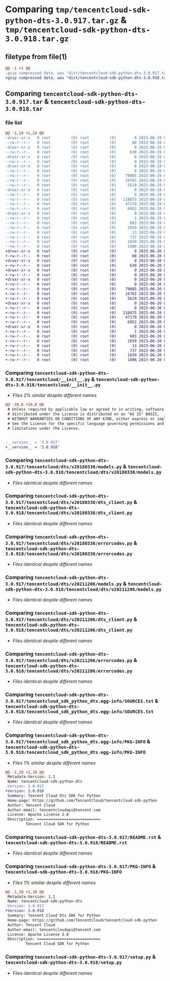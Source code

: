 # Comparing `tmp/tencentcloud-sdk-python-dts-3.0.917.tar.gz` & `tmp/tencentcloud-sdk-python-dts-3.0.918.tar.gz`

## filetype from file(1)

```diff
@@ -1 +1 @@
-gzip compressed data, was "dist/tencentcloud-sdk-python-dts-3.0.917.tar", last modified: Mon Jun 19 00:24:24 2023, max compression
+gzip compressed data, was "dist/tencentcloud-sdk-python-dts-3.0.918.tar", last modified: Tue Jun 20 02:39:39 2023, max compression
```

## Comparing `tencentcloud-sdk-python-dts-3.0.917.tar` & `tencentcloud-sdk-python-dts-3.0.918.tar`

### file list

```diff
@@ -1,24 +1,24 @@
-drwxr-xr-x   0 root         (0) root         (0)        0 2023-06-19 00:24:24.000000 tencentcloud-sdk-python-dts-3.0.917/
--rw-r--r--   0 root         (0) root         (0)       88 2023-06-19 00:24:24.000000 tencentcloud-sdk-python-dts-3.0.917/setup.cfg
-drwxr-xr-x   0 root         (0) root         (0)        0 2023-06-19 00:24:24.000000 tencentcloud-sdk-python-dts-3.0.917/tencentcloud/
--rw-r--r--   0 root         (0) root         (0)      630 2023-06-19 00:24:24.000000 tencentcloud-sdk-python-dts-3.0.917/tencentcloud/__init__.py
-drwxr-xr-x   0 root         (0) root         (0)        0 2023-06-19 00:24:24.000000 tencentcloud-sdk-python-dts-3.0.917/tencentcloud/dts/
--rw-r--r--   0 root         (0) root         (0)        0 2023-06-19 00:24:24.000000 tencentcloud-sdk-python-dts-3.0.917/tencentcloud/dts/__init__.py
-drwxr-xr-x   0 root         (0) root         (0)        0 2023-06-19 00:24:24.000000 tencentcloud-sdk-python-dts-3.0.917/tencentcloud/dts/v20180330/
--rw-r--r--   0 root         (0) root         (0)        0 2023-06-19 00:24:24.000000 tencentcloud-sdk-python-dts-3.0.917/tencentcloud/dts/v20180330/__init__.py
--rw-r--r--   0 root         (0) root         (0)    79085 2023-06-19 00:24:24.000000 tencentcloud-sdk-python-dts-3.0.917/tencentcloud/dts/v20180330/models.py
--rw-r--r--   0 root         (0) root         (0)    24761 2023-06-19 00:24:24.000000 tencentcloud-sdk-python-dts-3.0.917/tencentcloud/dts/v20180330/dts_client.py
--rw-r--r--   0 root         (0) root         (0)     5619 2023-06-19 00:24:24.000000 tencentcloud-sdk-python-dts-3.0.917/tencentcloud/dts/v20180330/errorcodes.py
-drwxr-xr-x   0 root         (0) root         (0)        0 2023-06-19 00:24:24.000000 tencentcloud-sdk-python-dts-3.0.917/tencentcloud/dts/v20211206/
--rw-r--r--   0 root         (0) root         (0)        0 2023-06-19 00:24:24.000000 tencentcloud-sdk-python-dts-3.0.917/tencentcloud/dts/v20211206/__init__.py
--rw-r--r--   0 root         (0) root         (0)   218875 2023-06-19 00:24:24.000000 tencentcloud-sdk-python-dts-3.0.917/tencentcloud/dts/v20211206/models.py
--rw-r--r--   0 root         (0) root         (0)    47170 2023-06-19 00:24:24.000000 tencentcloud-sdk-python-dts-3.0.917/tencentcloud/dts/v20211206/dts_client.py
--rw-r--r--   0 root         (0) root         (0)     6952 2023-06-19 00:24:24.000000 tencentcloud-sdk-python-dts-3.0.917/tencentcloud/dts/v20211206/errorcodes.py
-drwxr-xr-x   0 root         (0) root         (0)        0 2023-06-19 00:24:24.000000 tencentcloud-sdk-python-dts-3.0.917/tencentcloud_sdk_python_dts.egg-info/
--rw-r--r--   0 root         (0) root         (0)        1 2023-06-19 00:24:24.000000 tencentcloud-sdk-python-dts-3.0.917/tencentcloud_sdk_python_dts.egg-info/dependency_links.txt
--rw-r--r--   0 root         (0) root         (0)      603 2023-06-19 00:24:24.000000 tencentcloud-sdk-python-dts-3.0.917/tencentcloud_sdk_python_dts.egg-info/SOURCES.txt
--rw-r--r--   0 root         (0) root         (0)     1659 2023-06-19 00:24:24.000000 tencentcloud-sdk-python-dts-3.0.917/tencentcloud_sdk_python_dts.egg-info/PKG-INFO
--rw-r--r--   0 root         (0) root         (0)       13 2023-06-19 00:24:24.000000 tencentcloud-sdk-python-dts-3.0.917/tencentcloud_sdk_python_dts.egg-info/top_level.txt
--rw-r--r--   0 root         (0) root         (0)      737 2023-06-19 00:24:24.000000 tencentcloud-sdk-python-dts-3.0.917/README.rst
--rw-r--r--   0 root         (0) root         (0)     1659 2023-06-19 00:24:24.000000 tencentcloud-sdk-python-dts-3.0.917/PKG-INFO
--rw-r--r--   0 root         (0) root         (0)     1006 2023-06-19 00:24:24.000000 tencentcloud-sdk-python-dts-3.0.917/setup.py
+drwxr-xr-x   0 root         (0) root         (0)        0 2023-06-20 02:39:39.000000 tencentcloud-sdk-python-dts-3.0.918/
+-rw-r--r--   0 root         (0) root         (0)       88 2023-06-20 02:39:39.000000 tencentcloud-sdk-python-dts-3.0.918/setup.cfg
+drwxr-xr-x   0 root         (0) root         (0)        0 2023-06-20 02:39:39.000000 tencentcloud-sdk-python-dts-3.0.918/tencentcloud/
+-rw-r--r--   0 root         (0) root         (0)      630 2023-06-20 02:39:39.000000 tencentcloud-sdk-python-dts-3.0.918/tencentcloud/__init__.py
+drwxr-xr-x   0 root         (0) root         (0)        0 2023-06-20 02:39:39.000000 tencentcloud-sdk-python-dts-3.0.918/tencentcloud/dts/
+-rw-r--r--   0 root         (0) root         (0)        0 2023-06-20 02:39:39.000000 tencentcloud-sdk-python-dts-3.0.918/tencentcloud/dts/__init__.py
+drwxr-xr-x   0 root         (0) root         (0)        0 2023-06-20 02:39:39.000000 tencentcloud-sdk-python-dts-3.0.918/tencentcloud/dts/v20180330/
+-rw-r--r--   0 root         (0) root         (0)        0 2023-06-20 02:39:39.000000 tencentcloud-sdk-python-dts-3.0.918/tencentcloud/dts/v20180330/__init__.py
+-rw-r--r--   0 root         (0) root         (0)    79085 2023-06-20 02:39:39.000000 tencentcloud-sdk-python-dts-3.0.918/tencentcloud/dts/v20180330/models.py
+-rw-r--r--   0 root         (0) root         (0)    24761 2023-06-20 02:39:39.000000 tencentcloud-sdk-python-dts-3.0.918/tencentcloud/dts/v20180330/dts_client.py
+-rw-r--r--   0 root         (0) root         (0)     5619 2023-06-20 02:39:39.000000 tencentcloud-sdk-python-dts-3.0.918/tencentcloud/dts/v20180330/errorcodes.py
+drwxr-xr-x   0 root         (0) root         (0)        0 2023-06-20 02:39:39.000000 tencentcloud-sdk-python-dts-3.0.918/tencentcloud/dts/v20211206/
+-rw-r--r--   0 root         (0) root         (0)        0 2023-06-20 02:39:39.000000 tencentcloud-sdk-python-dts-3.0.918/tencentcloud/dts/v20211206/__init__.py
+-rw-r--r--   0 root         (0) root         (0)   218875 2023-06-20 02:39:39.000000 tencentcloud-sdk-python-dts-3.0.918/tencentcloud/dts/v20211206/models.py
+-rw-r--r--   0 root         (0) root         (0)    47170 2023-06-20 02:39:39.000000 tencentcloud-sdk-python-dts-3.0.918/tencentcloud/dts/v20211206/dts_client.py
+-rw-r--r--   0 root         (0) root         (0)     6952 2023-06-20 02:39:39.000000 tencentcloud-sdk-python-dts-3.0.918/tencentcloud/dts/v20211206/errorcodes.py
+drwxr-xr-x   0 root         (0) root         (0)        0 2023-06-20 02:39:39.000000 tencentcloud-sdk-python-dts-3.0.918/tencentcloud_sdk_python_dts.egg-info/
+-rw-r--r--   0 root         (0) root         (0)        1 2023-06-20 02:39:39.000000 tencentcloud-sdk-python-dts-3.0.918/tencentcloud_sdk_python_dts.egg-info/dependency_links.txt
+-rw-r--r--   0 root         (0) root         (0)      603 2023-06-20 02:39:39.000000 tencentcloud-sdk-python-dts-3.0.918/tencentcloud_sdk_python_dts.egg-info/SOURCES.txt
+-rw-r--r--   0 root         (0) root         (0)     1659 2023-06-20 02:39:39.000000 tencentcloud-sdk-python-dts-3.0.918/tencentcloud_sdk_python_dts.egg-info/PKG-INFO
+-rw-r--r--   0 root         (0) root         (0)       13 2023-06-20 02:39:39.000000 tencentcloud-sdk-python-dts-3.0.918/tencentcloud_sdk_python_dts.egg-info/top_level.txt
+-rw-r--r--   0 root         (0) root         (0)      737 2023-06-20 02:39:39.000000 tencentcloud-sdk-python-dts-3.0.918/README.rst
+-rw-r--r--   0 root         (0) root         (0)     1659 2023-06-20 02:39:39.000000 tencentcloud-sdk-python-dts-3.0.918/PKG-INFO
+-rw-r--r--   0 root         (0) root         (0)     1006 2023-06-20 02:39:39.000000 tencentcloud-sdk-python-dts-3.0.918/setup.py
```

### Comparing `tencentcloud-sdk-python-dts-3.0.917/tencentcloud/__init__.py` & `tencentcloud-sdk-python-dts-3.0.918/tencentcloud/__init__.py`

 * *Files 2% similar despite different names*

```diff
@@ -10,8 +10,8 @@
 # Unless required by applicable law or agreed to in writing, software
 # distributed under the License is distributed on an "AS IS" BASIS,
 # WITHOUT WARRANTIES OR CONDITIONS OF ANY KIND, either express or implied.
 # See the License for the specific language governing permissions and
 # limitations under the License.
 
 
-__version__ = '3.0.917'
+__version__ = '3.0.918'
```

### Comparing `tencentcloud-sdk-python-dts-3.0.917/tencentcloud/dts/v20180330/models.py` & `tencentcloud-sdk-python-dts-3.0.918/tencentcloud/dts/v20180330/models.py`

 * *Files identical despite different names*

### Comparing `tencentcloud-sdk-python-dts-3.0.917/tencentcloud/dts/v20180330/dts_client.py` & `tencentcloud-sdk-python-dts-3.0.918/tencentcloud/dts/v20180330/dts_client.py`

 * *Files identical despite different names*

### Comparing `tencentcloud-sdk-python-dts-3.0.917/tencentcloud/dts/v20180330/errorcodes.py` & `tencentcloud-sdk-python-dts-3.0.918/tencentcloud/dts/v20180330/errorcodes.py`

 * *Files identical despite different names*

### Comparing `tencentcloud-sdk-python-dts-3.0.917/tencentcloud/dts/v20211206/models.py` & `tencentcloud-sdk-python-dts-3.0.918/tencentcloud/dts/v20211206/models.py`

 * *Files identical despite different names*

### Comparing `tencentcloud-sdk-python-dts-3.0.917/tencentcloud/dts/v20211206/dts_client.py` & `tencentcloud-sdk-python-dts-3.0.918/tencentcloud/dts/v20211206/dts_client.py`

 * *Files identical despite different names*

### Comparing `tencentcloud-sdk-python-dts-3.0.917/tencentcloud/dts/v20211206/errorcodes.py` & `tencentcloud-sdk-python-dts-3.0.918/tencentcloud/dts/v20211206/errorcodes.py`

 * *Files identical despite different names*

### Comparing `tencentcloud-sdk-python-dts-3.0.917/tencentcloud_sdk_python_dts.egg-info/SOURCES.txt` & `tencentcloud-sdk-python-dts-3.0.918/tencentcloud_sdk_python_dts.egg-info/SOURCES.txt`

 * *Files identical despite different names*

### Comparing `tencentcloud-sdk-python-dts-3.0.917/tencentcloud_sdk_python_dts.egg-info/PKG-INFO` & `tencentcloud-sdk-python-dts-3.0.918/tencentcloud_sdk_python_dts.egg-info/PKG-INFO`

 * *Files 1% similar despite different names*

```diff
@@ -1,10 +1,10 @@
 Metadata-Version: 1.1
 Name: tencentcloud-sdk-python-dts
-Version: 3.0.917
+Version: 3.0.918
 Summary: Tencent Cloud Dts SDK for Python
 Home-page: https://github.com/TencentCloud/tencentcloud-sdk-python
 Author: Tencent Cloud
 Author-email: tencentcloudapi@tencent.com
 License: Apache License 2.0
 Description: ============================
         Tencent Cloud SDK for Python
```

### Comparing `tencentcloud-sdk-python-dts-3.0.917/README.rst` & `tencentcloud-sdk-python-dts-3.0.918/README.rst`

 * *Files identical despite different names*

### Comparing `tencentcloud-sdk-python-dts-3.0.917/PKG-INFO` & `tencentcloud-sdk-python-dts-3.0.918/PKG-INFO`

 * *Files 1% similar despite different names*

```diff
@@ -1,10 +1,10 @@
 Metadata-Version: 1.1
 Name: tencentcloud-sdk-python-dts
-Version: 3.0.917
+Version: 3.0.918
 Summary: Tencent Cloud Dts SDK for Python
 Home-page: https://github.com/TencentCloud/tencentcloud-sdk-python
 Author: Tencent Cloud
 Author-email: tencentcloudapi@tencent.com
 License: Apache License 2.0
 Description: ============================
         Tencent Cloud SDK for Python
```

### Comparing `tencentcloud-sdk-python-dts-3.0.917/setup.py` & `tencentcloud-sdk-python-dts-3.0.918/setup.py`

 * *Files identical despite different names*

